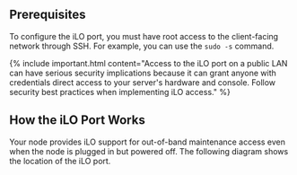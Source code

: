 ## Prerequisites
To configure the iLO port, you must have root access to the client-facing network through SSH. For example, you can use the `sudo -s` command.

{% include important.html content="Access to the iLO port on a public LAN can have serious security implications because it can grant anyone with credentials direct access to your server's hardware and console. Follow security best practices when implementing iLO access." %}

## How the iLO Port Works
Your node provides iLO support for out-of-band maintenance access even when the node is plugged in but powered off. The following diagram shows the location of the iLO port.
